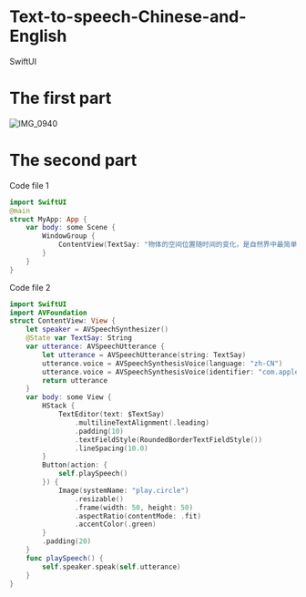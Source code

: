 # Text-to-speech-Chinese-and-English
SwiftUI
# The first part
![IMG_0940](https://github.com/S-way520/Text-to-speech-Chinese-and-English/assets/95877651/3ed76397-1ac9-4ad7-81c2-ae247e67608b)
# The second part
Code file 1
```swift
import SwiftUI
@main
struct MyApp: App {
    var body: some Scene {
        WindowGroup {
            ContentView(TextSay: "物体的空间位置随时间的变化，是自然界中最简单、最基本的运动形态， 叫作机械运动 (mechanical motion)。")
        }
    }
}
```
Code file 2
```swift
import SwiftUI
import AVFoundation
struct ContentView: View {
    let speaker = AVSpeechSynthesizer()
    @State var TextSay: String
    var utterance: AVSpeechUtterance {
        let utterance = AVSpeechUtterance(string: TextSay)
        utterance.voice = AVSpeechSynthesisVoice(language: "zh-CN")
        utterance.voice = AVSpeechSynthesisVoice(identifier: "com.apple.ttsbundle.siri_male_zh-CN_compact")//Male voice
        return utterance
    }
    var body: some View {
        HStack {
            TextEditor(text: $TextSay)
                .multilineTextAlignment(.leading)
                .padding(10)
                .textFieldStyle(RoundedBorderTextFieldStyle())
                .lineSpacing(10.0)
        }
        Button(action: {
            self.playSpeech()
        }) {
            Image(systemName: "play.circle")
                .resizable()
                .frame(width: 50, height: 50)
                .aspectRatio(contentMode: .fit)
                .accentColor(.green)
        }
        .padding(20)
    }
    func playSpeech() {
        self.speaker.speak(self.utterance)
    }
}
```
